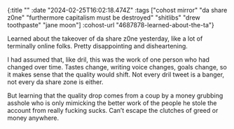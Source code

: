 {:title ""
 :date "2024-02-25T16:02:18.474Z"
 :tags ["cohost mirror" "da share z0ne" "furthermore capitalism must be destroyed" "shitlibs" "drew toothpaste" "jane moon"]
 :cohost-url "4687878-learned-about-the-ta"}

Learned about the takeover of da share z0ne yesterday, like a lot of terminally online folks. Pretty disappointing and disheartening.

I had assumed that, like dril, this was the work of one person who had changed over time. Tastes change, writing voice changes, goals change, so it makes sense that the quality would shift. Not every dril tweet is a banger, not every da share zone is either.

But learning that the quality drop comes from a coup by a money grubbing asshole who is only mimicking the better work of the people he stole the account from really fucking sucks. Can’t escape the clutches of greed or money anywhere.

